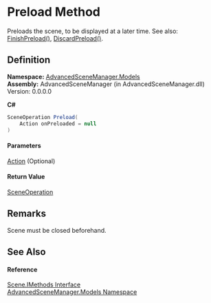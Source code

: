# Preload Method

Preloads the scene, to be displayed at a later time. See also: [FinishPreload()](M_AdvancedSceneManager_Models_Scene_FinishPreload.md), [DiscardPreload()](M_AdvancedSceneManager_Models_Scene_DiscardPreload.md).

## Definition

**Namespace:** [AdvancedSceneManager.Models](N_AdvancedSceneManager_Models.md)\
**Assembly:** AdvancedSceneManager (in AdvancedSceneManager.dll) Version: 0.0.0.0

**C#**

```c#
SceneOperation Preload(
	Action onPreloaded = null
)
```

#### Parameters

&#x20; [Action](https://learn.microsoft.com/dotnet/api/system.action)  (Optional)&#x20;

#### Return Value

[SceneOperation](T_AdvancedSceneManager_Core_SceneOperation.md)

## Remarks

Scene must be closed beforehand.

## See Also

#### Reference

[Scene.IMethods Interface](T_AdvancedSceneManager_Models_Scene_IMethods.md)\
[AdvancedSceneManager.Models Namespace](N_AdvancedSceneManager_Models.md)
